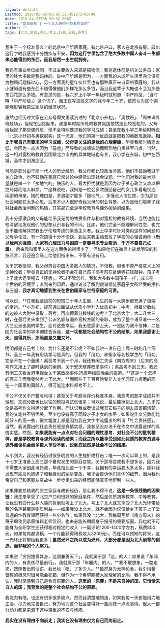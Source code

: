 ```yaml
---
layout: default
Lastmod: 2020-05-05T06:05:32.451373+00:00
date: 2018-04-23T05:50:32.000Z
title: "自我审视 | 一个北大既得利益者的自述"
author: ""
tags: [北大,家庭,不公,考上,社会,父母,高考]
---
```


我生于一个标准意义上的北京中产阶层家庭，有北京户口，家人在北京有房。敲出这行字时我感到十分愧疚与不安，**因为这行字里包含了绝大多数中国人奋斗一生都未必能得到的东西，而我居然一出生就拥有。**

我妈有事业单位编制，不过主要收入来源是搞物流；我爸退休前是机关公务员；家里的钱大多数是我妈挣的。说中产阶层是因为，一方面我的未成年生活里完全没有为物质问题操过心，另一方面我的童年伙伴里也有那种真正来自富裕家庭的，我从小就知道有些东西不值得像他们那样花那么多钱，而且我这辈子大概也不会为那些东西花那么多钱。有意思的是，我六岁上小学一年级时就知道「中产阶层」（当时叫「中产阶级」）这个词了，而正在写这段文字的我今年二十岁，依然认为这个词能够形容我原生家庭的经济状况。

虽然也经历过大家在公众号爆文里读到过的「北京小升初」、「奥数班」、「周末课外班赶场」，但现在回忆起来，我童年时期所处的教育氛围依然是比较宽松的。父母给我报了那些课外班，但不会特别要求我的学习成绩；甚至在我小学三年级时听说「北京小升初与奥数脱钩」这一流言，他们的第一反应就是把我的奥数班退掉。**相比于我自己有要求的学习成绩，父母更关注的是我的心理健康**，毕竟我那时情商太低，会因为一点点因为「马虎」而导致的成绩波动而强烈地自责甚至自虐。当然，这一相对宽松的教育氛围跟北京市内的具体地域也有关，我小学在东城，初中在西城，高中才到海淀区。

可能是部分由于那一代人的历史经历，我父母都比较政治冷感，他们不鼓励我过于关心政治，也不鼓励在家庭日常讨论中经常出现社会议题。**他们对我的最大期望就是做一个「接地气的」快乐的人，最大担忧就是我因为过于关心政治又难以把控局势而陷入麻烦。**这样说吧，我妈是一位会多次鼓励自己的女儿多看电视连续剧的母亲，她的理由是，多追剧才能多「接地气」，多懂点人情世故，少为那些社会问题花太多心思。后来不少人很好奇我父母的职业背景，以为是他们培养了我对社会政治问题的热情，其实那完全是学校教育与课外阅读的结果。

我十分感激我的父母能给予我无忧的物质条件与相对宽松的教育环境，当然也能比较清醒地发现他们的思想认识与我的不同。比如，他们完全不能理解同性恋，也完全不能理解非宗教出于伦理考虑的素食主义者。我上中学时针对类似这样的问题和父母争论过，有一次搞得十分不愉快，到后来我主动去找了学校的心理咨询师（**所以我再次强调，大家有心理压力与困惑一定要寻求专业帮助，千万不要自己扛着**）。后来我和家里人在这方面争论得很少了，但如果他们在微信上转发明显的科技谣言，我还是会马上给他们指出来，不管有没有用。

关于宗教信仰，我父母符合中国大多数人的情况，不信教，但也不算严格意义上的无神论者；毕竟真正的无神论者不会在自己孩子高考前在卧佛寺花钱敲钟，孩子考上了北大还专程去「还愿」。不过不管怎样，我和大多数中国孩子一样，成长在一个世俗的环境里；直到来到印尼，通过访谈了解到虔诚信徒家庭子女所经受的挣扎与压迫，**我才真切地感到生长在世俗国家与世俗家庭的可贵。**

可以说，**在我截至目前的短短二十年人生里，人生的每一大跨步都充满了极端的幸运。**小升初，提前通过面试从优质小学升入优质初中；中考，擦着分数线的边被人大附中录取；高考，再次擦着分数线的边考上了北京大学；大二升大三时，在最后关头拿到了公派名额与国外高校方面的录取，成为了整个语系唯一一名大三公派出国的学生。面对这些幸运，我无意感谢上天，一是因为我不信神，二是因为社会学的学术训练告诉我，**这一切都是社会结构性不公的结果，如果我感谢上天、自得其乐，那简直是又蠢又坏。**

明明都是自己考上的，为什么还是不公呢？不如我讲一讲自己上高三时的几个细节。高三一年我有用功学习是真的，但我的「用功」和衡水等名校学生的「用功」完全不在一个量级：离高考不到一个月，我还有闲工夫读《南方周末》（后来的高考作文用上了那时读到的案例，关于安庆殡葬改革事件）；离高考不到三天，我还有闲工夫看香港电视台关于某敏感事件25周年维园晚会的报道。**这是一个怎样的高三？而我竟然考上了北大。**而那些千千百百饱受非人类学习压力折磨的同在一个国家的同龄人，很可能连本科都考不上。

不公不仅关乎户籍与地域；甚至关乎考题与评价标准本身。我高考的数学成绩并不理想，文综分数也比以往的模拟考试低很多；可以说，最后能擦边上北大，几乎完全是高考作文得满分起了作用。而认识我或者读过我其它稿子的朋友应该都清楚，我的文笔并不够优美，至少也没有高于同龄才子才女的水平；如果说作文分数能比同龄人的高一些，很大程度上都是因为我在文字中流露出的所谓「社会责任感」。当然，我流露出的社会责任感是真情实感，我甚至没办法不在作文中流露这样的真情实感。然而，**如果我能有一点点对社会问题的理性思考、对社会不公的批判精神，都是学校教育与课外阅读的结果；而我之所以能享受到如此优质的教育资源与课外阅读机会而多数人享受不到，说到底依然是社会不公的结果。**

从小到大，我没有经历过很多明显的人生挫折或打击；唯一一次可以算上的，是我十七岁正准备上高三那个暑假发生的家庭变故。关于那场变故我不想多谈，因为我不需要大家因此可怜我，毕竟相比这一个不幸，我拥有的幸运要太多太多。除非我发现有朋友也遭遇了和我类似的家庭变故，我才会告诉他们具体的细节，因为我也希望自己和家庭从变故中一步步走出来的经历能够真实地帮到一些人。

如果非要总结我的原生家庭与成长经历，那么我不得不说，**这是一条很残酷的因果链**：我生来享受了北京户口和很好的家庭条件，然后是优质初等教育、中等教育，让我没有受什么非人类的折磨就考上了北大，考上了北大就又享受了北大光环带给我的名声甚至是物质利益——如果我没上北大，就不会因为仅仅给乡下孩子上了堂普通的性教育课而获得一些小名气；如果我没上北大，我每周写给《南方周末》的稿子即使仍承蒙编辑老师赏识，也未必能长期厕身于报纸的重要版面，我也就不可能身为全职学生还获得相对稳定的收入（一篇评论1200-1400字左右，稿费800元，如果每周都发稿，一个月能获得稿费收入3200元）。而在可以预知的将来，这一光环还将带给我更多；**虽然光环之所以成为光环，大部分都是因为北大前辈的创造，而非我的个人努力。**

如果说「穷则独善其身，达则兼善天下」，我就属于那「达」的人；如果说「车厢内的人，有责任尽量前行」，我就属于那「车厢内」的人。**我不敢想象，一路走来，按照鲁迅的话讲，我已经「吃」了多少人。**虽然身为无神论者，我引用基督教的概念时很可能会犯错，但作为一个希望能被大家理解的比喻，我不得不承认，我时常感到自己是负有原罪的人。**这里的「原罪」不是来自神的国，它恰恰来自人的国；我背负的是整个社会结构不公的原罪。**

我能力有限，也还有很多很多缺点。然而我清楚地知道，如果我每一天都能用力地生活，尽力地完善自己，努力地为这个社会变得好一些而做一点点事情，很大一部分动力都是来源于这种深重的不安与愧疚。

**我实在没有理由不向前走；我实在没有理由仅为自己而向前走。**

